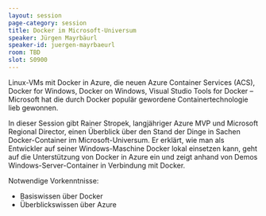 ```yaml
---
layout: session
page-category: session
title: Docker im Microsoft-Universum
speaker: Jürgen Mayrbäurl
speaker-id: juergen-mayrbaeurl
room: TBD
slot: S0900
---
```


Linux-VMs mit Docker in Azure, die neuen Azure Container Services (ACS), Docker for Windows, Docker on Windows, Visual Studio Tools for Docker – Microsoft hat die durch Docker populär gewordene Containertechnologie lieb gewonnen. 

In dieser Session gibt Rainer Stropek, langjähriger Azure MVP und Microsoft Regional Director, einen Überblick über den Stand der Dinge in Sachen Docker-Container im Microsoft-Universum. Er erklärt, wie man als Entwickler auf seiner Windows-Maschine Docker lokal einsetzen kann, geht auf die Unterstützung von Docker in Azure ein und zeigt anhand von Demos Windows-Server-Container in Verbindung mit Docker.

Notwendige Vorkenntnisse:

* Basiswissen über Docker
* Überblickswissen über Azure